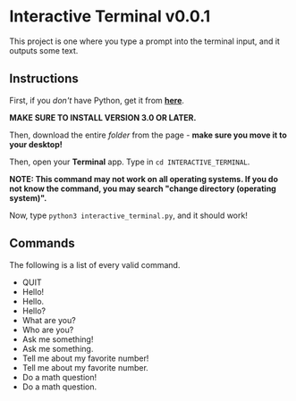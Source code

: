 # Interactive Terminal v0.0.1
This project is one where you type a prompt into the
terminal input, and it outputs some text. 
## Instructions
First, if you _don't_ have Python, get it from **[here][1]**.

**MAKE SURE TO INSTALL VERSION 3.0 OR LATER.**

Then, download the entire _folder_ from the page - **make sure you move it to your desktop!**

Then, open your **Terminal** app. Type in `cd INTERACTIVE_TERMINAL`. 

**NOTE: This command may not work on all operating systems. If you do not know the command, you may search "change directory (operating system)".**

Now, type `python3 interactive_terminal.py`, and it should work!

## Commands
The following is a list of every valid command.

- QUIT
- Hello!
- Hello.
- Hello?
- What are you?
- Who are you?
- Ask me something!
- Ask me something.
- Tell me about my favorite number!
- Tell me about my favorite number.
- Do a math question!
- Do a math question.

[1]: (https://python.org/downloads) "CLICK ME"
